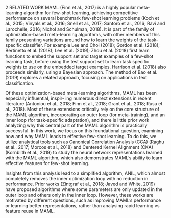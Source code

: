 2 RELATED WORK
MAML (Finn et al., 2017) is a highly popular meta-learning algorithm for few-shot learning, achieving competitive performance on several benchmark few-shot learning problems (Koch et al., 2015; Vinyals et al., 2016; Snell et al., 2017; Santoro et al., 2016; Ravi and Larochelle, 2016; Nichol and Schulman, 2018). It is part of the family of optimization-based meta-learning algorithms, with other members of this family presenting variations around how to learn the weights of the task-specific classifier. For example Lee and Choi (2018); Gordon et al. (2018); Bertinetto et al. (2018); Lee et al. (2019); Zhou et al. (2018) first learn functions to embed the support set and target examples of a few-shot learning task, before using the test support set to learn task specific weights to use on the embedded target examples. Harrison et al. (2018) also proceeds similarly, using a Bayesian approach. The method of Bao et al. (2019) explores a related approach, focusing on applications in text classification.

Of these optimization-based meta-learning algorithms, MAML has been especially influential, inspir- ing numerous direct extensions in recent literature (Antoniou et al., 2018; Finn et al., 2018; Grant et al., 2018; Rusu et al., 2018). Most of these extensions critically rely on the core structure of the MAML algorithm, incorporating an outer loop (for meta-training), and an inner loop (for task-specific adaptation), and there is little prior work analyzing why this central part of the MAML algorithm is practically successful. In this work, we focus on this foundational question, examining how and why MAML leads to effective few-shot learning. To do this, we utilize analytical tools such as Canonical Correlation Analysis (CCA) (Raghu et al., 2017; Morcos et al., 2018) and Centered Kernel Alignment (CKA) (Kornblith et al., 2019) to study the neural network representations learned with the MAML algorithm, which also demonstrates MAML’s ability to learn effective features for few-shot learning.

Insights from this analysis lead to a simplified algorithm, ANIL, which almost completely removes the inner optimization loop with no reduction in performance. Prior works (Zintgraf et al., 2018; Javed and White, 2019) have proposed algorithms where some parameters are only updated in the outer loop and others only in the inner loop. However, these works are motivated by different questions, such as improving MAML’s performance or learning better representations, rather than analysing rapid learning vs feature reuse in MAML.
